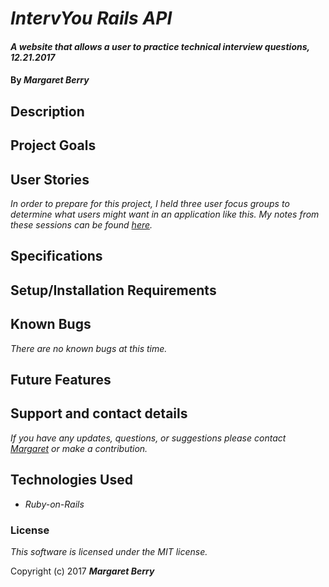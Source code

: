 # _IntervYou Rails API_

#### _A website that allows a user to practice technical interview questions, 12.21.2017_

#### By _**Margaret Berry**_

## Description

## Project Goals

## User Stories
_In order to prepare for this project, I held three user focus groups to determine what users might want in an application like this. My notes from these sessions can be found [here](https://trello.com/b/uZ1OTM7K/intervyou-focus-groups)._

## Specifications

## Setup/Installation Requirements

## Known Bugs
_There are no known bugs at this time._

## Future Features

## Support and contact details
_If you have any updates, questions, or suggestions please contact [Margaret] or make a contribution._

[Margaret]: mailto:codeberry1@gmail.com

## Technologies Used
* _Ruby-on-Rails_

### License
*This software is licensed under the MIT license.*

Copyright (c) 2017 **_Margaret Berry_**
